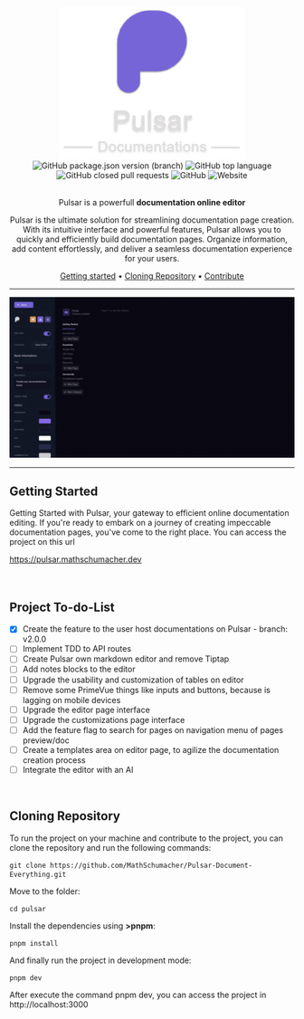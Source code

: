 <div align="center">
  <img width="330" src="./readme-assets/pulsar-logo.webp" alt="pulsar-icon" />
  <div>
    <img alt="GitHub package.json version (branch)" src="https://img.shields.io/github/package-json/v/diogopereiradev/pulsar/production?style=for-the-badge">
    <img alt="GitHub top language" src="https://img.shields.io/github/languages/top/diogopereiradev/pulsar?style=for-the-badge">
    <img alt="GitHub closed pull requests" src="https://img.shields.io/github/issues-pr-closed-raw/diogopereiradev/pulsar?style=for-the-badge">
    <img alt="GitHub" src="https://img.shields.io/github/license/diogopereiradev/pulsar?style=for-the-badge&cacheSeconds=60">
    <img alt="Website" src="https://img.shields.io/website?up_message=running&down_message=failing&url=https%3A%2F%2Fpulsar.diogopereira.dev&logo=vercel&style=for-the-badge">
  </div>
  <div>
    <br />
    <p>Pulsar is a powerfull <strong>documentation online editor</strong></p>
    <p>Pulsar is the ultimate solution for streamlining documentation page creation. With its intuitive interface and powerful features, Pulsar allows you to quickly and efficiently build documentation pages. Organize information, add content effortlessly, and deliver a seamless documentation experience for your users.</p>
  </div>

  [Getting started](#getting-started) •
  [Cloning Repository](#cloning-repository) •
  [Contribute](#contribute)
  
</div>

<div>
  <hr />
  <img src="./readme-assets/editor-typing.gif">
  <hr />
  <h2>Getting Started</h2>
  <p>Getting Started with Pulsar, your gateway to efficient online documentation editing. If you're ready to embark on a journey of creating impeccable documentation pages, you've come to the right place. You can access the project on this url</p>
  <a href="https://pulsar.mathschumacher.dev">https://pulsar.mathschumacher.dev</a>
  <br />
  <br />
  <br />
  <h2>Project To-do-List</h2>

  - [x] Create the feature to the user host documentations on Pulsar - branch: v2.0.0
  - [ ] Implement TDD to API routes
  - [ ] Create Pulsar own markdown editor and remove Tiptap
  - [ ] Add notes blocks to the editor
  - [ ] Upgrade the usability and customization of tables on editor
  - [ ] Remove some PrimeVue things like inputs and buttons, because is lagging on mobile devices
  - [ ] Upgrade the editor page interface
  - [ ] Upgrade the customizations page interface
  - [ ] Add the feature flag to search for pages on navigation menu of pages preview/doc
  - [ ] Create a templates area on editor page, to agilize the documentation creation process
  - [ ] Integrate the editor with an AI
  <br />
  <h2>Cloning Repository</h2>
  <p>To run the project on your machine and contribute to the project, you can clone the repository and run the following commands:</p>

  ```
  git clone https://github.com/MathSchumacher/Pulsar-Document-Everything.git
  ```

  <p>Move to the folder:</p>

  ```
  cd pulsar
  ```

  <p>Install the dependencies using <strong>>pnpm</strong>:</p>

  ```
  pnpm install
  ```

  <p>And finally run the project in development mode:</p>

  ```
  pnpm dev
  ```

  <p>After execute the command pnpm dev, you can access the project in http://localhost:3000</p>
</div>
